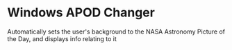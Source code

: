 # Windows APOD Changer
Automatically sets the user's background to the NASA Astronomy Picture of the Day, and displays info relating to it
